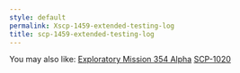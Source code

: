 ```yaml
---
style: default
permalink: Xscp-1459-extended-testing-log
title: scp-1459-extended-testing-log
---
```

You may also like:
[Exploratory Mission 354 Alpha](http://scp-wiki.net/exploratory-mission-354-alpha)
[SCP-1020](http://scp-wiki.net/scp-1020)